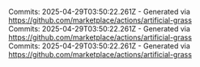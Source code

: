 Commits: 2025-04-29T03:50:22.261Z - Generated via https://github.com/marketplace/actions/artificial-grass
<br>
Commits: 2025-04-29T03:50:22.261Z - Generated via https://github.com/marketplace/actions/artificial-grass
<br>
Commits: 2025-04-29T03:50:22.261Z - Generated via https://github.com/marketplace/actions/artificial-grass
<br>
